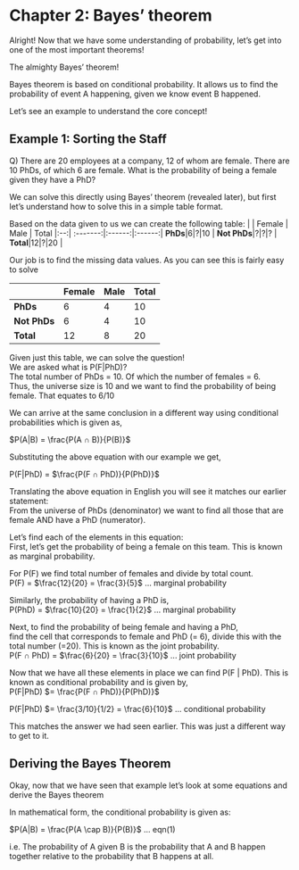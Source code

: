 # Chapter 2: Bayes’ theorem

Alright! Now that we have some understanding of probability, let’s get into one of the most important theorems!

The almighty Bayes’ theorem!

Bayes theorem is based on conditional probability. It allows us to find the probability of event A happening, given we know event B happened.

Let’s see an example to understand the core concept!
## Example 1: Sorting the Staff
Q) There are 20 employees at a company, 12 of whom are female.
There are 10 PhDs, of which 6 are female.
What is the probability of being a female given they have a PhD?

We can solve this directly using Bayes’ theorem (revealed later), but first let’s understand how to solve this in a simple table format.

Based on the data given to us we can create the following table:
| | Female | Male | Total
|:--:| :-------:|:------:|:------:|
**PhDs**|6|?|10 |
**Not PhDs**|?|?|? |
**Total**|12|?|20 |

Our job is to find the missing data values. As you can see this is fairly easy to solve


| | Female | Male | Total
|-| -------|------|------|
**PhDs**|6|4|10 |
**Not PhDs**|6|4|10 |
**Total**|12|8|20 |


Given just this table, we can solve the question! \
We are asked what is P(F|PhD)? \
The total number of PhDs = 10. Of which the number of females = 6.\
Thus, the universe size is 10 and we want to find the probability of being female. That equates to 6/10

We can arrive at the same conclusion in a different way using conditional probabilities which is given as,

$P(A|B) = \frac{P(A ∩ B)}{P(B)}$ 

Substituting the above equation with our example we get,

P(F|PhD) = $\frac{P(F ∩ PhD)}{P(PhD)}$ 

Translating the above equation in English you will see it matches our earlier statement: \
From the universe of PhDs (denominator) we want to find all those that are female AND have a PhD (numerator).

Let’s find each of the elements in this equation: \
First, let’s get the probability of being a female on this team. This is known as marginal probability. 

For P(F) we find total number of females and divide by total count.\
P(F) = $\frac{12}{20} = \frac{3}{5}$ … marginal probability

Similarly, the probability of having a PhD is,\
P(PhD) = $\frac{10}{20} = \frac{1}{2}$ 						… marginal probability


Next, to find the probability of being female and having a PhD,  
find the cell that corresponds to female and PhD (= 6), divide this with the total number (=20). 
This is known as the joint probability.\
P(F ∩ PhD) = $\frac{6}{20} = \frac{3}{10}$  ... joint probability

Now that we have all these elements in place we can find P(F | PhD). This is known as conditional probability and is given by,\
P(F|PhD) $= \frac{P(F ∩ PhD)}{P(PhD)}$ 

P(F|PhD) $= \frac{3/10}{1/2} = \frac{6}{10}$  ... conditional probability

This matches the answer we had seen earlier. This was just a different way to get to it.

## Deriving the Bayes Theorem
Okay, now that we have seen that example let’s look at some equations and derive the Bayes theorem

In mathematical form, the conditional probability is given as:

$P(A|B) = \frac{P(A \cap B)}{P(B)}$ ... eqn(1)

i.e. The probability of A given B is the probability that A and B happen together relative to the probability that B happens at all.
